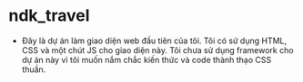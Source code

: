 # ndk_travel
- Đây là dự án làm giao diện web đầu tiên của tôi. Tôi có sử dụng HTML, CSS và một chút JS cho giao diện này. Tôi chưa sử dụng framework cho dự án này vì tôi muốn nắm chắc kiến thức và code thành thạo CSS thuần. 

